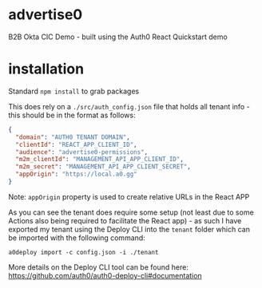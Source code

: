# advertise0
B2B Okta CIC Demo - built using the Auth0 React Quickstart demo

# installation
Standard `npm install` to grab packages

This does rely on a `./src/auth_config.json` file that holds all tenant info - this should be in the format as follows:

```json
{
  "domain": "AUTH0 TENANT DOMAIN",
  "clientId": "REACT_APP_CLIENT_ID",
  "audience": "advertise0-permissions",
  "m2m_clientId": "MANAGEMENT_API_APP_CLIENT_ID",
  "m2m_secret": "MANAGEMENT_API_APP_CLIENT_SECRET",
  "appOrigin": "https://local.a0.gg"
}
```

Note: `appOrigin` property is used to create relative URLs in the React APP

As you can see the tenant does require some setup (not least due to some Actions also being required to facilitate the React app) - as such I have exported my tenant using the Deploy CLI into the `tenant` folder which can be imported with the following command:

`a0deploy import -c config.json -i ./tenant`

More details on the Deploy CLI tool can be found here:  https://github.com/auth0/auth0-deploy-cli#documentation